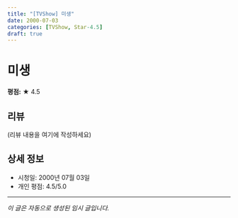 ```yaml
---
title: "[TVShow] 미생"
date: 2000-07-03
categories: [TVShow, Star-4.5]
draft: true
---
```


# 미생

**평점:** ★ 4.5

## 리뷰

(리뷰 내용을 여기에 작성하세요)

## 상세 정보

- 시청일: 2000년 07월 03일
- 개인 평점: 4.5/5.0

---

*이 글은 자동으로 생성된 임시 글입니다.*
